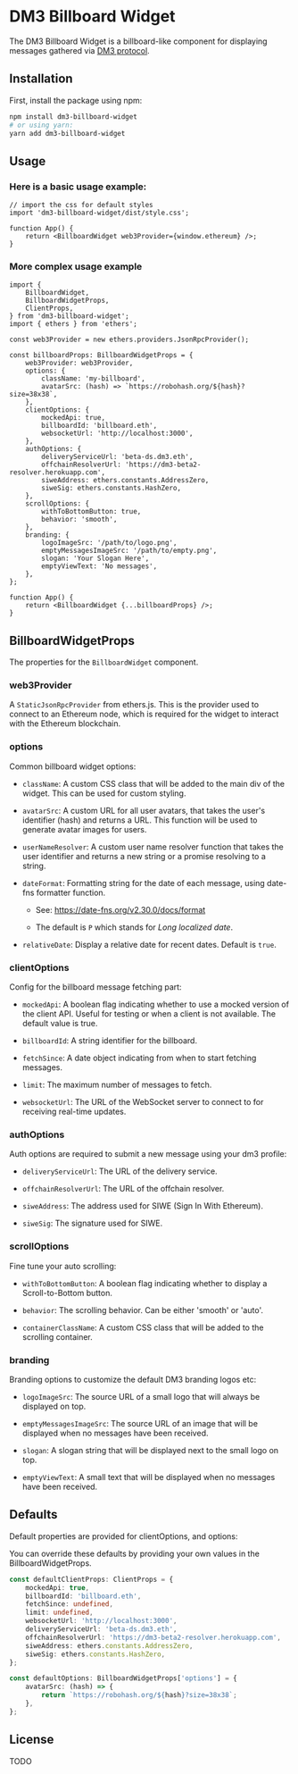 # DM3 Billboard Widget

The DM3 Billboard Widget is a billboard-like component for displaying messages gathered via [DM3 protocol](https://github.com/corpus-io/dm3/tree/develop#readme).

## Installation

First, install the package using npm:

```bash
npm install dm3-billboard-widget
# or using yarn:
yarn add dm3-billboard-widget
```

## Usage

### Here is a basic usage example:

```tsx
// import the css for default styles
import 'dm3-billboard-widget/dist/style.css';

function App() {
    return <BillboardWidget web3Provider={window.ethereum} />;
}
```

### More complex usage example

```tsx
import {
    BillboardWidget,
    BillboardWidgetProps,
    ClientProps,
} from 'dm3-billboard-widget';
import { ethers } from 'ethers';

const web3Provider = new ethers.providers.JsonRpcProvider();

const billboardProps: BillboardWidgetProps = {
    web3Provider: web3Provider,
    options: {
        className: 'my-billboard',
        avatarSrc: (hash) => `https://robohash.org/${hash}?size=38x38`,
    },
    clientOptions: {
        mockedApi: true,
        billboardId: 'billboard.eth',
        websocketUrl: 'http://localhost:3000',
    },
    authOptions: {
        deliveryServiceUrl: 'beta-ds.dm3.eth',
        offchainResolverUrl: 'https://dm3-beta2-resolver.herokuapp.com',
        siweAddress: ethers.constants.AddressZero,
        siweSig: ethers.constants.HashZero,
    },
    scrollOptions: {
        withToBottomButton: true,
        behavior: 'smooth',
    },
    branding: {
        logoImageSrc: '/path/to/logo.png',
        emptyMessagesImageSrc: '/path/to/empty.png',
        slogan: 'Your Slogan Here',
        emptyViewText: 'No messages',
    },
};

function App() {
    return <BillboardWidget {...billboardProps} />;
}
```

## BillboardWidgetProps

The properties for the `BillboardWidget` component.

### web3Provider

A `StaticJsonRpcProvider` from ethers.js. This is the provider used to connect to an Ethereum node, which is required for the widget to interact with the Ethereum blockchain.

### options

Common billboard widget options:

-   `className`: A custom CSS class that will be added to the main div of the widget. This can be used for custom styling.

-   `avatarSrc`: A custom URL for all user avatars,  that takes the user's identifier (hash) and returns a URL. This function will be used to generate avatar images for users.

-   `userNameResolver`: A custom user name resolver function that takes the user identifier and returns a new string or a promise resolving to a string.

-   `dateFormat`: Formatting string for the date of each message, using date-fns formatter function.

    - See: https://date-fns.org/v2.30.0/docs/format

    - The default is `P` which stands for _Long localized date_.

- `relativeDate`: Display a relative date for recent dates. Default is `true`.

### clientOptions

Config for the billboard message fetching part:

-   `mockedApi`: A boolean flag indicating whether to use a mocked version of the client API. Useful for testing or when a client is not available. The default value is true.

-   `billboardId`: A string identifier for the billboard.

-   `fetchSince`: A date object indicating from when to start fetching messages.

-   `limit`: The maximum number of messages to fetch.

-   `websocketUrl`: The URL of the WebSocket server to connect to for receiving real-time updates.

### authOptions

Auth options are required to submit a new message using your dm3 profile:

-   `deliveryServiceUrl`: The URL of the delivery service.

-   `offchainResolverUrl`: The URL of the offchain resolver.

-   `siweAddress`: The address used for SIWE (Sign In With Ethereum).

-   `siweSig`: The signature used for SIWE.

### scrollOptions

Fine tune your auto scrolling:

-   `withToBottomButton`: A boolean flag indicating whether to display a Scroll-to-Bottom button.

-   `behavior`: The scrolling behavior. Can be either 'smooth' or 'auto'.

-   `containerClassName`: A custom CSS class that will be added to the scrolling container.

### branding

Branding options to customize the default DM3 branding logos etc:

-   `logoImageSrc`: The source URL of a small logo that will always be displayed on top.

-   `emptyMessagesImageSrc`: The source URL of an image that will be displayed when no messages have been received.

-   `slogan`: A slogan string that will be displayed next to the small logo on top.

-   `emptyViewText`: A small text that will be displayed when no messages have been received.

## Defaults

Default properties are provided for clientOptions, and options:

You can override these defaults by providing your own values in the BillboardWidgetProps.

```ts
const defaultClientProps: ClientProps = {
    mockedApi: true,
    billboardId: 'billboard.eth',
    fetchSince: undefined,
    limit: undefined,
    websocketUrl: 'http://localhost:3000',
    deliveryServiceUrl: 'beta-ds.dm3.eth',
    offchainResolverUrl: 'https://dm3-beta2-resolver.herokuapp.com',
    siweAddress: ethers.constants.AddressZero,
    siweSig: ethers.constants.HashZero,
};

const defaultOptions: BillboardWidgetProps['options'] = {
    avatarSrc: (hash) => {
        return `https://robohash.org/${hash}?size=38x38`;
    },
};
```

## License

TODO
